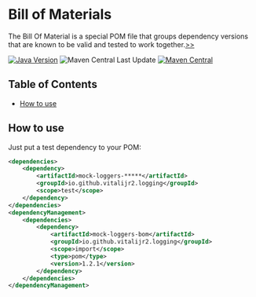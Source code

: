 # Bill of Materials

The Bill Of Material is a special POM file that groups dependency versions that
are known to be valid and tested to work together.[>>][using-bom]

[![Java Version][java-version]][jdk-download]
![Maven Central Last Update][maven-central-last-update]
[![Maven Central][maven-central]][maven-central-link]

## Table of Contents

<!--ts-->
* [How to use](#how-to-use)

<!-- Created by https://github.com/ekalinin/github-markdown-toc -->
<!-- Added by: r2, at: Fri Feb 21 08:07:43 PM EET 2025 -->

<!--te-->

## How to use

Just put a test dependency to your POM:

```xml
<dependencies>
    <dependency>
        <artifactId>mock-loggers-*****</artifactId>
        <groupId>io.github.vitalijr2.logging</groupId>
        <scope>test</scope>
    </dependency>
</dependencies>
<dependencyManagement>
    <dependencies>
        <dependency>
            <artifactId>mock-loggers-bom</artifactId>
            <groupId>io.github.vitalijr2.logging</groupId>
            <scope>import</scope>
            <type>pom</type>
            <version>1.2.1</version>
        </dependency>
    </dependencies>
</dependencyManagement>
```

[using-bom]: https://reflectoring.io/maven-bom/#introducing-mavens-bill-of-material-bom "Using Maven’s Bill of Materials (BOM), Abdelbaki BEN ELHAJ SLIMENE"

[java-version]: https://img.shields.io/static/v1?label=Java&message=11&color=blue&logoColor=E23D28

[jdk-download]: https://www.oracle.com/java/technologies/downloads/#java11

[maven-central-last-update]: https://img.shields.io/maven-central/last-update/io.github.vitalijr2.logging/mock-loggers-bom

[maven-central]: https://img.shields.io/maven-central/v/io.github.vitalijr2.logging/mock-loggers-bom

[maven-central-link]: https://central.sonatype.com/artifact/io.github.vitalijr2.logging/mock-loggers-bom?smo=true
